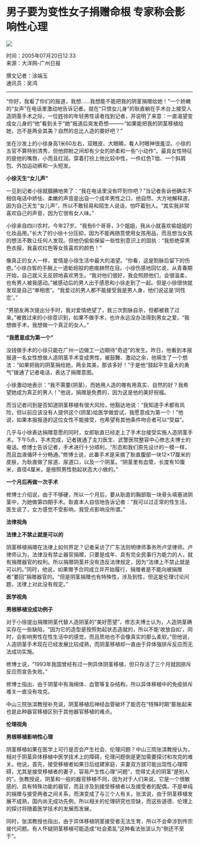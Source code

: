 # 男子要为变性女子捐赠命根 专家称会影响性心理

![](https://photocdn.sohu.com/20050720/Img226379234.jpg)

时间：2005年07月20日12:33  
来源：大洋网-广州日报  

撰文记者：涂端玉  
通讯员：吴鸿  

---

“你好，我看了你们的报道，我想……我想能不能把我的阴茎捐赠给她！”一个娇嫩的“女声”在电话里激动地告诉记者。就在“只恨女儿身”的耿直躺在手术台上接受人造阴茎手术之际，一位姓徐的年轻男性读者找到记者，并说明了来意：一直渴望变成女儿身的“他”看到关于“她”报道后突发奇想———“如果能把我的阴茎移植给她，岂不是两全其美？自然的总比人造的要好吧？”

坐在沙发上的小徐身高1米60左右，双眼皮、大眼睛，看人时眼神很羞涩。小徐的五官不算特别清秀，但他顾盼之间却有少女的娇柔和一些“小动作”。最具女性特征的是他的嘴唇，小而且红润。穿着打扮上他比较中性，一件红色T恤、一个斜肩包、外加运动裤和一头短发。

**小徐天生“女儿声”**

一见到记者小徐就腼腆地笑了：“我在电话里没有吓到你吧？”当记者告诉他确实不相信电话中娇怯、柔嫩的声音是出自一个成年男性之口，他自然、大方地解释道，因为自己天生“女儿声”，所以不敢轻易和陌生人说话，怕吓着别人。“其实我非常喜欢自己的声音，因为它很有女人味。”

小徐来自四川农村，今年27岁。“我有6个哥哥，3个姐姐，我从小就喜欢偷姐姐的化妆品用。”长大了的小徐十分压抑，因为不能再随意使用女孩用品，而且想当女孩的想法不敢让任何人发现。但他仍偷偷保留一些性别意识上的固执：“我拒绝穿黑色衣服，我喜欢红色等女孩喜欢的颜色！”

像真正的女人一样，爱情是小徐生活中最大的渴望。“你看，这是割脉后留下的伤疤。”小徐白皙的手腕上一道蚯蚓般的疤痕赫然在目。小徐伤感地回忆说，从青春期开始，自己就义无反顾地喜欢男生。“我对他们很好，我会照顾他们，会很温柔，也有男人被我感动。”被感动后的男人出于感恩和小徐走到了一起。但是小徐很快就发现是自己“单相思”。“我爱过的男人都不能接受我是男人身，他们说这是‘同性恋’。”

“男朋友再次提出分手时，我对爱情绝望了，我三次割脉自杀，但都被救了过来。”被救过来的小徐意识到，如果不做手术，也许永远没办法得到男女之爱。“我想做手术，我想做一个真正的女人。”

**“我愿意成为第一个”**

没钱做手术的小徐只能在广州一边做工一边期待“奇迹”的发生。昨日，他看到本报报道一名女性想做人造阴茎手术变成男性，被鼓舞、激动之余，他萌生了一个想法：“如果把我的阴茎捐给她，两全其美，那该多好！”于是他“鼓起平生最大的勇气”拨通了记者电话，表达了捐赠意图。

小徐激动地表示：“我不需要(阴茎)，而她用人造的哪有用真实、自然的好？我希望她成为真正的男人！”他说，捐赠是免费的，因为这是他的美好祝福。

而当记者问到是否知道阴茎移植有很大风险，他豁达地说：“我知道手术都有风险，但以前应该没有人提供这个(阴茎)给医学做尝试，我愿意成为第一个！”他说，如果本报报道的这位女性不能接受，也希望有其他条件吻合者可以“受益”。

几乎与小徐表达捐赠意愿的同时，女郎耿直已经走上了手术台接受实施人造阴茎手术。下午5点，手术完成，记者拨通了主刀医生、武警医院整容中心修志夫博士的电话。修博士告诉记者，手术进行十分顺利，“形态和我们原先设计的一模一样，而且血液循环十分畅通。”修博士说，此番手术是采摘了耿直腹部一块12×17厘米的皮肤，为耿直做了尿道、尿道口，以及一个阴茎。“阴茎里有血管，长度有10厘米，直径4厘米，是按照男性勃起状态大小做的。”

**一个月后再做一次手术**

修博士介绍说，由于不够硬，所以一个月后，要从耿直的胸部取一块骨头填塞进阴茎中，为她做第四期手术。耿直本人自信地告诉记者：“我可以过正常的性生活，医生说了，女方感觉不受影响，我受点影响没所谓。”

**法律视角**

**法律上不禁止就是可以的**

阴茎移植捐赠在法律上如何界定？记者采访了广东法则明律师事务所卢坚律师。卢律师认为，法律没有禁止器官捐赠，只要是成年、具有完全民事行为能力的人，就有捐赠器官的权利。所以捐赠阴茎并没有违反法律规定，因为“法律上不禁止就是可以的。”同时，他说，如果赠予合同成立并开始履行，捐赠者是不能向被捐赠者“要回”捐赠器官的。“但是阴茎捐赠也有特殊性，涉及到性，但这是伦理讨论问题，法律上对此没有规定。”

**医学视角**

**男根移植没成功例子**

对于小徐提出捐赠阴茎代替人造阴茎的“美好愿望”，修志夫博士认为，人造阴茎确实存在一些缺陷，“因为它的造型是按照勃起状态造就的，所以不能‘收放自如’，同时，会影响男性在性生活中的感觉，而且质地也不会像真实的那么柔软。”但他说，人造阴茎手术现在已经发展比较成熟，而阴茎移植却一直由于异体强排斥反应而无法成功实施。

修博士说，“1993年我国曾经有过一例异体阴茎移植，但只存活了三个月就因排斥反应而宣告失败。”

修博士指出，由于阴茎中有海绵体、血管等复杂结构，所以异体移植中的免疫排斥难关一直没有攻克。

中山三院张滨教授补充说，阴茎移植后神经血管破坏了能否在“特殊时期”膨胀起来也是此种器官移植区别于其他器官移植的难点。

**伦理视角**

**男根移植影响性心理**

阴茎移植如果在医学上可行是否会产生社会、伦理问题？中山三院张滨教授认为，相对于阴茎异体移植中医学技术上的障碍，伦理问题倒是更加需要探讨和攻克的难关。他说，首先，接受移植者如果日后组建家庭，夫妻双方就可能出现性心理障碍，尤其是接受移植者的妻子，容易产生性心理“问题”，觉得丈夫的阴茎“是别人的”。张教授说，阴茎和一般的器官移植不同，因为对于人们来说，它是一个很敏感的、具有特殊功能的器官，而且涉及到接受移植者以及接受者的配偶，不是单纯的捐赠与接受两者之间关系，而演变成了与三个人有关。张滨说，由于阴茎移植发展不成熟，国内尚无成功先例，所以相关的伦理研究也空缺，而这些道德、伦理上的探讨将随着医学技术的发展而发展。

同时，张滨教授也指出，由于异体移植阴茎接受者无法生育，所以不会牵涉到传宗接代问题。有人怀疑阴茎移植可能造成“社会紊乱”这种看法张滨认为“倒还不至于”。
<!-- tcd_original_link http://news.sohu.com/20050720/n226379233.shtml -->
